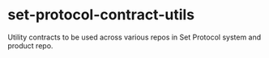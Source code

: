 # set-protocol-contract-utils
Utility contracts to be used across various repos in Set Protocol system and product repo.
